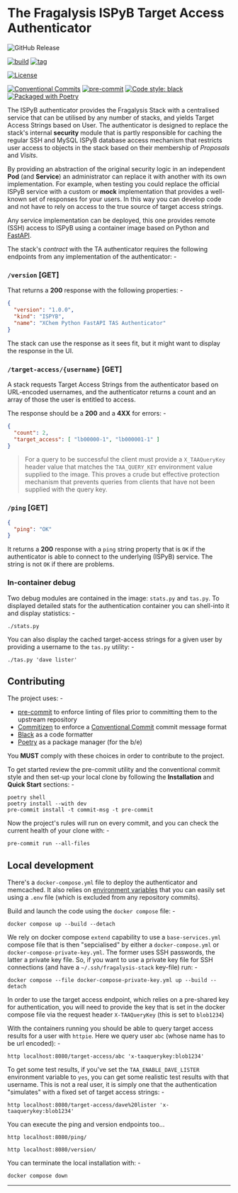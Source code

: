 # The Fragalysis ISPyB Target Access Authenticator

![GitHub Release](https://img.shields.io/github/v/release/xchem/fragalysis-ispyb-target-access-authenticator?include_prereleases)

[![build](https://github.com/xchem/fragalysis-ispyb-target-access-authenticator/actions/workflows/build.yaml/badge.svg)](https://github.com/xchem/fragalysis-ispyb-target-access-authenticator/actions/workflows/build.yaml)
[![tag](https://github.com/xchem/fragalysis-ispyb-target-access-authenticator/actions/workflows/tag.yaml/badge.svg)](https://github.com/xchem/fragalysis-ispyb-target-access-authenticator/actions/workflows/tag.yaml)

[![License](http://img.shields.io/badge/license-Apache%202.0-blue.svg?style=flat)](https://github.com/xchem/fragalysis-ispyb-target-access-authenticator/blob/master/LICENSE.txt)

[![Conventional Commits](https://img.shields.io/badge/Conventional%20Commits-1.0.0-yellow.svg)](https://conventionalcommits.org)
[![pre-commit](https://img.shields.io/badge/pre--commit-enabled-brightgreen?logo=pre-commit&logoColor=white)](https://github.com/pre-commit/pre-commit)
[![Code style: black](https://img.shields.io/badge/code%20style-black-000000.svg)](https://github.com/psf/black)
[![Packaged with Poetry](https://img.shields.io/badge/packaging-poetry-cyan.svg)](https://python-poetry.org/)

The ISPyB authenticator provides the Fragalysis Stack with a centralised service that
can be utilised by any number of stacks, and yields Target Access Strings based on User.
The authenticator is designed to replace the stack's internal **security** module that is
partly responsible for caching the regular SSH and MySQL ISPyB database access mechanism
that restricts user access to objects in the stack based on their membership of *Proposals*
and *Visits*.

By providing an abstraction of the original security logic in an independent **Pod**
(and **Service**) an administrator can replace it with another with its own implementation.
For example, when testing you could replace the official ISPyB service with a custom
or **mock** implementation that provides a well-known set of responses for your users.
In this way you can develop code and not have to rely on access to the true source
of target access strings.

Any service implementation can be deployed, this one provides remote (SSH) access to
ISPyB using a container image based on Python and [FastAPI].

The stack's _contract_ with the TA authenticator requires the following endpoints
from any implementation of the authenticator: -

### `/version` **[GET]**

That returns a **200** response with the following properties: -

```json
{
  "version": "1.0.0",
  "kind": "ISPYB",
  "name": "XChem Python FastAPI TAS Authenticator"
}
```

The stack can use the response as it sees fit, but it might want to display
the response in the UI.

### `/target-access/{username}` **[GET]**

A stack requests Target Access Strings from the authenticator based on URL-encoded
usernames, and the authenticator returns a count and an array of those the user is
entitled to access.

The response should be a **200** and a **4XX** for errors: -

```json
{
  "count": 2,
  "target_access": [ "lb00000-1", "lb000001-1" ]
}
```

>   For a query to be successful the client must provide a `X_TAAQueryKey` header value
    that matches the `TAA_QUERY_KEY` environment value supplied to the image.
    This proves a crude but effective protection mechanism that prevents queries from
    clients that have not been supplied with the query key.

### `/ping` **[GET]**

```json
{
  "ping": "OK"
}
```

It returns a **200** response with a `ping` string property that is `OK` if the
authenticator is able to connect to the underlying (ISPyB) service. The string
is not `OK` if there are problems.

### In-container debug
Two debug modules are contained in the image: `stats.py` and `tas.py`. To displayed
detailed stats for the authentication container you can shell-into it and display
statistics: -

    ./stats.py

You can also display the cached target-access strings for a given user by providing
a username to the `tas.py` utility: -

    ./tas.py 'dave lister'

## Contributing
The project uses: -

- [pre-commit] to enforce linting of files prior to committing them to the
  upstream repository
- [Commitizen] to enforce a [Conventional Commit] commit message format
- [Black] as a code formatter
- [Poetry] as a package manager (for the b/e)

You **MUST** comply with these choices in order to  contribute to the project.

To get started review the pre-commit utility and the conventional commit style
and then set-up your local clone by following the **Installation** and
**Quick Start** sections: -

    poetry shell
    poetry install --with dev
    pre-commit install -t commit-msg -t pre-commit

Now the project's rules will run on every commit, and you can check the
current health of your clone with: -

    pre-commit run --all-files

## Local development
There's a `docker-compose.yml` file to deploy the authenticator and memcached.
It also relies on [environment variables] that you can easily set using a `.env` file
(which is excluded from any repository commits).

Build and launch the code using the `docker compose` file: -

    docker compose up --build --detach

We rely on docker compose `extend` capability to use a `base-services.yml` compose file
that is then "sepcialised" by either a `docker-compose.yml` or
`docker-compose-private-key.yml`. The former uses SSH passwords, the latter a
private key file. So, if you want to use a private key file for SSH connections
(and have a `~/.ssh/fragalysis-stack` key-file) run: -

    docker compose --file docker-compose-private-key.yml up --build --detach

In order to use the target access endpoint, which relies on a pre-shared key for
authentication, you will need to provide the key that is set in the docker compose file
via the request header `X-TAAQueryKey` (this is set to `blob1234`)

With the containers running you should be able to query
target access results for a user with `httpie`. Here we query user `abc`
(whose name has to be url encoded): -

    http localhost:8080/target-access/abc 'x-taaquerykey:blob1234'

To get some test results, if you've set the `TAA_ENABLE_DAVE_LISTER` environment
variable to `yes`, you can get some realistic test results with that username.
This is not a real user, it is simply one that the authentication "simulates" with
a fixed set of target access strings: -

    http localhost:8080/target-access/dave%20lister 'x-taaquerykey:blob1234'

You can execute the ping and version endpoints too...

    http localhost:8080/ping/

    http localhost:8080/version/

You can terminate the local installation with: -

    docker compose down

---

[black]: https://black.readthedocs.io/en/stable
[commitizen]: https://commitizen-tools.github.io/commitizen/
[conventional commit]: https://www.conventionalcommits.org/en/v1.0.0/
[environment variables]: https://docs.docker.com/compose/how-tos/environment-variables/set-environment-variables/
[fastapi]: https://fastapi.tiangolo.com
[fragalysis-backend]: https://github.com/xchem/fragalysis-backend
[poetry]: https://python-poetry.org
[pre-commit]: https://pre-commit.com

